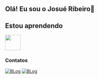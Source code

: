 ## Olá! Eu sou o Josué Ribeiro👋


## Estou aprendendo
<img src="https://cdn.jsdelivr.net/gh/devicons/devicon/icons/nextjs/nextjs-line.svg" width="50" height="50" />
                   

### Contatos
[![BLog](https://img.shields.io/badge/Gmail-D14836?style=for-the-badge&logo=gmail&logoColor=white)](https://mail.google.com/mail/u/0/#inbox)
[![BLog](https://img.shields.io/badge/website-000000?style=for-the-badge&logo=About.me&logoColor=white)](https://mail.google.com/mail/u/0/#inbox)
